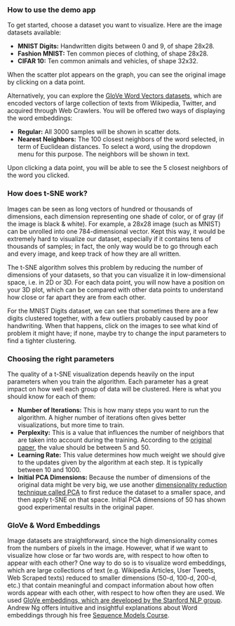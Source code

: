 ### How to use the demo app

To get started, choose a dataset you want to visualize. Here are the image datasets available:

- **MNIST Digits:** Handwritten digits between 0 and 9, of shape 28x28.
- **Fashion MNIST:** Ten common pieces of clothing, of shape 28x28.
- **CIFAR 10:** Ten common animals and vehicles, of shape 32x32.

When the scatter plot appears on the graph, you can see the original image by clicking on a data point.

Alternatively, you can explore the [GloVe Word Vectors datasets](https://nlp.stanford.edu/projects/glove/), which are encoded vectors of large collection of texts from Wikipedia, Twitter, and acquired through Web Crawlers. You will be offered two ways of displaying the word embeddings:

- **Regular:** All 3000 samples will be shown in scatter dots.
- **Nearest Neighbors:** The 100 closest neighbors of the word selected, in term of Euclidean distances. To select a word, using the dropdown menu for this purpose. The neighbors will be shown in text.

Upon clicking a data point, you will be able to see the 5 closest neighbors of the word you clicked.

### How does t-SNE work?

Images can be seen as long vectors of hundred or thousands of dimensions, each dimension representing one shade of color, or of gray (if the image is black & white). For example, a 28x28 image (such as MNIST) can be unrolled into one 784-dimensional vector. Kept this way, it would be extremely hard to visualize our dataset, especially if it contains tens of thousands of samples; in fact, the only way would be to go through each and every image, and keep track of how they are all written.

The t-SNE algorithm solves this problem by reducing the number of dimensions of your datasets, so that you can visualize it in low-dimensional space, i.e. in 2D or 3D. For each data point, you will now have a position on your 3D plot, which can be compared with other data points to understand how close or far apart they are from each other.

For the MNIST Digits dataset, we can see that sometimes there are a few digits clustered together, with a few outliers probably caused by poor handwriting. When that happens, click on the images to see what kind of problem it might have; if none, maybe try to change the input parameters to find a tighter clustering.

### Choosing the right parameters

The quality of a t-SNE visualization depends heavily on the input parameters when you train the algorithm. Each parameter has a great impact on how well each group of data will be clustered. Here is what you should know for each of them:

- **Number of Iterations:** This is how many steps you want to run the algorithm. A higher number of iterations often gives better visualizations, but more time to train.
- **Perplexity:** This is a value that influences the number of neighbors that are taken into account during the training. According to the [original paper](https://lvdmaaten.github.io/publications/papers/JMLR_2008.pdf), the value should be between 5 and 50.
- **Learning Rate:** This value determines how much weight we should give to the updates given by the algorithm at each step. It is typically between 10 and 1000.
- **Initial PCA Dimensions:** Because the number of dimensions of the original data might be very big, we use another [dimensionality reduction technique called PCA](https://en.wikipedia.org/wiki/Principal_component_analysis) to first reduce the dataset to a smaller space, and then apply t-SNE on that space. Initial PCA dimensions of 50 has shown good experimental results in the original paper.

### GloVe & Word Embeddings

Image datasets are straightforward, since the high dimensionality comes from the numbers of pixels in the image. However, what if we want to visualize how close or far two words are, with respect to how often to appear with each other? One way to do so is to visualize word embeddings, which are large collections of text (e.g. Wikipedia Articles, User Tweets, Web Scraped texts) reduced to smaller dimensions (50-d, 100-d, 200-d, etc.) that contain meaningful and compact information about how often words appear with each other, with respect to how often they are used. We used [GloVe embeddings, which are developed by the Stanford NLP group](). Andrew Ng offers intuitive and insightful explanations about Word embeddings through his free [Sequence Models Course](https://www.coursera.org/learn/nlp-sequence-models/lecture/qHMK5/using-word-embeddings).
